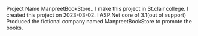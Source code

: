Project Name ManpreetBookStore..
I make this project in St.clair college.
I created this project on 2023-03-02.
I ASP.Net core of 3.1(out of support)
Produced the fictional company named ManpreetBookStore to promote the books.
